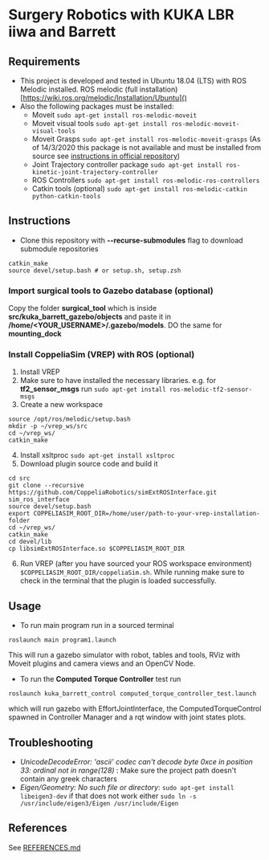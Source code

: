Surgery Robotics with KUKA LBR iiwa and Barrett
================================================

## Requirements

- This project is developed and tested in Ubuntu 18.04 (LTS) with ROS Melodic installed. ROS melodic (full installation) [https://wiki.ros.org/melodic/Installation/Ubuntu]()
- Also the following packages must be installed:
  - Moveit `sudo apt-get install ros-melodic-moveit`
  - Moveit visual tools `sudo apt-get install ros-melodic-moveit-visual-tools`
  - Moveit Grasps `sudo apt-get install ros-melodic-moveit-grasps` (As of 14/3/2020 this package is not available and must be installed from source see [instructions in official repository](https://github.com/ros-planning/moveit_grasps#install-from-source))
  - Joint Trajectory controller package `sudo apt-get install ros-kinetic-joint-trajectory-controller`
  - ROS Controllers `sudo apt-get install ros-melodic-ros-controllers`
  - Catkin tools (optional) `sudo apt-get install ros-melodic-catkin python-catkin-tools`

## Instructions

- Clone this repository with **--recurse-submodules** flag to download submodule repositories
```
catkin_make
source devel/setup.bash # or setup.sh, setup.zsh
```

### Import surgical tools to Gazebo database (optional)

Copy the folder **surgical_tool** which is inside **src/kuka_barrett_gazebo/objects** and paste it in **/home/<YOUR_USERNAME>/.gazebo/models**. DO the same for **mounting_dock**

### Install CoppeliaSim (VREP) with ROS (optional)

1. Install VREP
2. Make sure to have installed the necessary libraries. e.g. for **tf2_sensor_msgs** run `sudo apt-get install ros-melodic-tf2-sensor-msgs`
3. Create a new workspace 
```
source /opt/ros/melodic/setup.bash
mkdir -p ~/vrep_ws/src
cd ~/vrep_ws/
catkin_make
```
4. Install xsltproc `sudo apt-get install xsltproc`
5. Download plugin source code and build it
```
cd src
git clone --recursive https://github.com/CoppeliaRobotics/simExtROSInterface.git sim_ros_interface
source devel/setup.bash
export COPPELIASIM_ROOT_DIR=/home/user/path-to-your-vrep-installation-folder
cd ~/vrep_ws/
catkin_make
cd devel/lib
cp libsimExtROSInterface.so $COPPELIASIM_ROOT_DIR
```
6. Run VREP (after you have sourced your ROS workspace environment) `$COPPELIASIM_ROOT_DIR/coppeliaSim.sh`. 
While running make sure to check in the terminal that the plugin is loaded successfully.


## Usage

- To run main program run in a sourced terminal 
```
roslaunch main program1.launch
```
This will run a gazebo simulator with robot, tables and tools, RViz with Moveit plugins and camera 
views and an OpenCV Node.

- To run the **Computed Torque Controller** test run 
```
roslaunch kuka_barrett_control computed_torque_controller_test.launch
```
which will run gazebo with EffortJointInterface, the ComputedTorqueControl spawned in Controller Manager 
and a rqt window with joint states plots.


## Troubleshooting

- _UnicodeDecodeError: 'ascii' codec can't decode byte 0xce in position 33: ordinal not in range(128)_ : Make sure the project path doesn't contain any greek characters
- _Eigen/Geometry: No such file or directory_: `sudo apt-get install libeigen3-dev` if that does not work either `sudo ln -s /usr/include/eigen3/Eigen /usr/include/Eigen`

## References

See [REFERENCES.md](./REFERENCES.md)